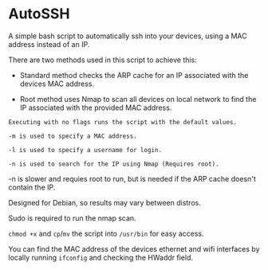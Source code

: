 # AutoSSH
A simple bash script to automatically ssh into your devices, using a MAC address instead of an IP.

There are two methods used in this script to achieve this:

- Standard method checks the ARP cache for an IP associated with the devices MAC address.

- Root method uses Nmap to scan all devices on local network to find the IP associated with the provided MAC address.

```
Executing with no flags runs the script with the default values.

-m is used to specify a MAC address.

-l is used to specify a username for login.

-n is used to search for the IP using Nmap (Requires root).
```

-n is slower and requies root to run, but is needed if the ARP cache doesn't contain the IP.


Designed for Debian, so results may vary between distros.

Sudo is required to run the nmap scan.

`chmod +x` and `cp`/`mv` the script into `/usr/bin` for easy access.

You can find the MAC address of the devices ethernet and wifi interfaces by locally running `ifconfig` and checking the HWaddr field.

